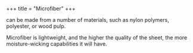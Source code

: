 +++
title = "Microfiber"
+++

can be made from a number of materials, such as nylon polymers, polyester, or wood pulp.

Microfiber is lightweight, and the higher the quality of the sheet, the more moisture-wicking capabilities it will have. 